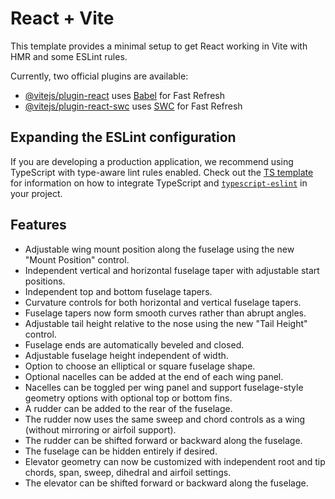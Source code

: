 # React + Vite

This template provides a minimal setup to get React working in Vite with HMR and some ESLint rules.

Currently, two official plugins are available:

- [@vitejs/plugin-react](https://github.com/vitejs/vite-plugin-react/blob/main/packages/plugin-react) uses [Babel](https://babeljs.io/) for Fast Refresh
- [@vitejs/plugin-react-swc](https://github.com/vitejs/vite-plugin-react/blob/main/packages/plugin-react-swc) uses [SWC](https://swc.rs/) for Fast Refresh

## Expanding the ESLint configuration

If you are developing a production application, we recommend using TypeScript with type-aware lint rules enabled. Check out the [TS template](https://github.com/vitejs/vite/tree/main/packages/create-vite/template-react-ts) for information on how to integrate TypeScript and [`typescript-eslint`](https://typescript-eslint.io) in your project.

## Features
- Adjustable wing mount position along the fuselage using the new "Mount Position" control.
- Independent vertical and horizontal fuselage taper with adjustable start positions.
- Independent top and bottom fuselage tapers.
- Curvature controls for both horizontal and vertical fuselage tapers.
- Fuselage tapers now form smooth curves rather than abrupt angles.
- Adjustable tail height relative to the nose using the new "Tail Height" control.
- Fuselage ends are automatically beveled and closed.
- Adjustable fuselage height independent of width.
- Option to choose an elliptical or square fuselage shape.
- Optional nacelles can be added at the end of each wing panel.
- Nacelles can be toggled per wing panel and support fuselage-style geometry options with optional top or bottom fins.
- A rudder can be added to the rear of the fuselage.
- The rudder now uses the same sweep and chord controls as a wing
  (without mirroring or airfoil support).
- The rudder can be shifted forward or backward along the fuselage.
- The fuselage can be hidden entirely if desired.
- Elevator geometry can now be customized with independent root and tip chords,
  span, sweep, dihedral and airfoil settings.
- The elevator can be shifted forward or backward along the fuselage.
